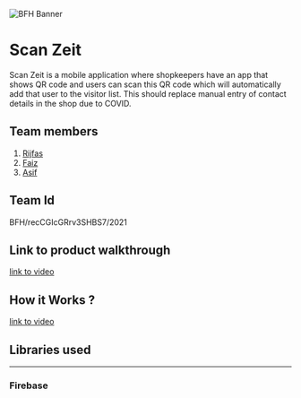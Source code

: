 ![BFH Banner](https://trello-attachments.s3.amazonaws.com/542e9c6316504d5797afbfb9/542e9c6316504d5797afbfc1/39dee8d993841943b5723510ce663233/Frame_19.png)
# Scan Zeit
Scan Zeit is a mobile application where shopkeepers have an app that shows QR code and users can scan this QR code which will automatically add that user to the visitor list. This should replace manual entry of contact details in the shop due to COVID.

## Team members
1. [Rijfas](https://github.com/rijfas/)
2. [Faiz](https://github.com/FaizArifUP)
3. [Asif](https://github.com/asif-max) 

## Team Id
BFH/recCGIcGRrv3SHBS7/2021

## Link to product walkthrough
[link to video](https://youtu.be/C1TgnNWNFN4)

## How it Works ?
[link to video](https://youtu.be/C1TgnNWNFN4)

## Libraries used
---
  ### Firebase
  cloud_firestore: ^2.2.0
  firebase_auth: ^1.2.0
  firebase_core: ^1.2.0

  ### State management
  flutter_bloc: ^7.0.0

  ### UI
  cupertino_icons: ^1.0.2
  rflutter_alert: ^2.0.2
  flutter_neumorphic: ^3.0.3
  flutter_spinkit: "^4.1.2"
  flutter_svg: ^0.22.0
  flutter_swiper: ^1.1.6
  auto_size_text: ^2.1.0

  ### QR Management
  pretty_qr_code: ^2.0.1
  qr_code_scanner: ^0.4.0

  ### Miscellaneous
  url_launcher: ^6.0.4

## How to configure
1. [Download](https://github.com/rijfas/scan-zeit/releases/tag/0.0.1) the realase package 
2. Install on android (Avoid playprotect warning if any)
## How to Run
1. [link to video](https://youtu.be/C1TgnNWNFN4)
